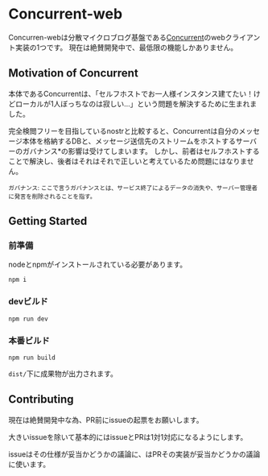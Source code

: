 # Concurrent-web
Concurren-webは分散マイクロブログ基盤である[Concurrent](https://github.com/totegamma/concurrent)のwebクライアント実装の1つです。
現在は絶賛開発中で、最低限の機能しかありません。

## Motivation of Concurrent
本体であるConcurrentは、「セルフホストでお一人様インスタンス建てたい！けどローカルが1人ぼっちなのは寂しい...」という問題を解決するために生まれました。

完全検閲フリーを目指しているnostrと比較すると、Concurrentは自分のメッセージ本体を格納するDBと、メッセージ送信先のストリームをホストするサーバーのガバナンス*の影響は受けてしまいます。
しかし、前者はセルフホストすることで解決し、後者はそれはそれで正しいと考えているため問題にはなりません。

<small>ガバナンス: ここで言うガバナンスとは、サービス終了によるデータの消失や、サーバー管理者に発言を削除されることを指す。</small>

## Getting Started
### 前準備
nodeとnpmがインストールされている必要があります。
```
npm i
```

### devビルド
```
npm run dev
```
### 本番ビルド
```
npm run build
```
`dist/`下に成果物が出力されます。

## Contributing
現在は絶賛開発中な為、PR前にissueの起票をお願いします。

大きいissueを除いて基本的にはissueとPRは1対1対応になるようにします。

issueはその仕様が妥当かどうかの議論に、はPRその実装が妥当かどうかの議論に使います。

